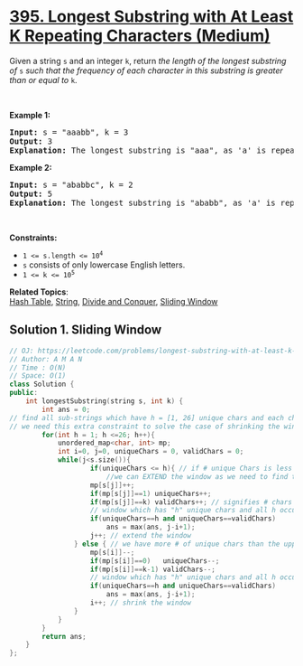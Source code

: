 # [395. Longest Substring with At Least K Repeating Characters (Medium)](https://leetcode.com/problems/longest-substring-with-at-least-k-repeating-characters/)

<p>Given a string <code>s</code> and an integer <code>k</code>, return <em>the length of the longest substring of</em> <code>s</code> <em>such that the frequency of each character in this substring is greater than or equal to</em> <code>k</code>.</p>

<p>&nbsp;</p>
<p><strong>Example 1:</strong></p>

<pre><strong>Input:</strong> s = "aaabb", k = 3
<strong>Output:</strong> 3
<strong>Explanation:</strong> The longest substring is "aaa", as 'a' is repeated 3 times.
</pre>

<p><strong>Example 2:</strong></p>

<pre><strong>Input:</strong> s = "ababbc", k = 2
<strong>Output:</strong> 5
<strong>Explanation:</strong> The longest substring is "ababb", as 'a' is repeated 2 times and 'b' is repeated 3 times.
</pre>

<p>&nbsp;</p>
<p><strong>Constraints:</strong></p>

<ul>
	<li><code>1 &lt;= s.length &lt;= 10<sup>4</sup></code></li>
	<li><code>s</code> consists of only lowercase English letters.</li>
	<li><code>1 &lt;= k &lt;= 10<sup>5</sup></code></li>
</ul>


**Related Topics**:  
[Hash Table](https://leetcode.com/tag/hash-table/), [String](https://leetcode.com/tag/string/), [Divide and Conquer](https://leetcode.com/tag/divide-and-conquer/), [Sliding Window](https://leetcode.com/tag/sliding-window/)

## Solution 1. Sliding Window

```cpp
// OJ: https://leetcode.com/problems/longest-substring-with-at-least-k-repeating-characters/
// Author: A M A N
// Time : O(N)
// Space: O(1)
class Solution {
public:
    int longestSubstring(string s, int k) {
        int ans = 0;
// find all sub-strings which have h = [1, 26] unique chars and each char repeats at least k times
// we need this extra constraint to solve the case of shrinking the window
        for(int h = 1; h <=26; h++){
            unordered_map<char, int> mp;
            int i=0, j=0, uniqueChars = 0, validChars = 0;
            while(j<s.size()){
                    if(uniqueChars <= h){ // if # unique Chars is less than the upper limit, 
                        //we can EXTEND the window as we need to find the LONGEST substring
                    mp[s[j]]++;
                    if(mp[s[j]]==1) uniqueChars++;
                    if(mp[s[j]]==k) validChars++; // signifies # chars which occurs more than equal to k times
                    // window which has "h" unique chars and all h occurs at least k times
                    if(uniqueChars==h and uniqueChars==validChars) 
                        ans = max(ans, j-i+1);
                    j++; // extend the window
                } else { // we have more # of unique chars than the upper limit, shrink the window
                    mp[s[i]]--;
                    if(mp[s[i]]==0)   uniqueChars--;
                    if(mp[s[i]]==k-1) validChars--;
                    // window which has "h" unique chars and all h occurs at least k times
                    if(uniqueChars==h and uniqueChars==validChars) 
                        ans = max(ans, j-i+1);
                    i++; // shrink the window
                }
            }
        }
        return ans;
    }
};
```